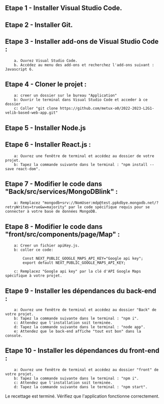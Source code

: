## Etape 1 - Installer Visual Studio Code.

## Etape 2 - Installer Git.

## Etape 3 - Installer add-ons de Visual Studio Code :
		a. Ouvrez Visual Studio Code.
		b. Accédez au menu des add-ons et recherchez l'add-ons suivant : Javascript 6.

## Etape 4 - Cloner le projet :
		a: creer un dossier sur le bureau "Application"
		b: Ouvrir le terminal dans Visual Studio Code et acceder à ce dossier
		c: Coller "git clone https://github.com/metux-o0/2022-2023-L2G1-velib-based-web-app.git"

## Etape 5 - Installer Node.js 

## Etape 6 - Installer React.js :
		a: Ouvrez une fenêtre de terminal et accédez au dossier de votre projet.
		b: Tapez la commande suivante dans le terminal : "npm install --save react-dom".


## Etape 7 - Modifier le code dans "Back/src/services/MongoDBlink" :
	
		a: Remplacez "mongodb+srv://NomUser:mdp@test.ppkdbye.mongodb.net/?retryWrites=true&w=majority" par le code spécifique requis pour se connecter à votre base de données MongoDB.

## Etape 8 - Modifier le code dans "front/src/components/page/Map" :
		a: Creer un fichier apiKey.js.
		b: coller ce code:
	
			Const NEXT_PUBLIC_GOOGLE_MAPS_API_KEY="Google api key";
			export default NEXT_PUBLIC_GOOGLE_MAPS_API_KEY;

		c: Remplacez "Google api key" par la clé d'API Google Maps spécifique à votre projet.

## Etape 9 - Installer les dépendances du back-end :
		a: Ouvrez une fenêtre de terminal et accédez au dossier "Back" de votre projet.
		b: Tapez la commande suivante dans le terminal : "npm i".
		c: Attendez que l'installation soit terminée.
		d: Tapez la commande suivante dans le terminal : "node app".
		e: Attendez que le back-end affiche "tout est bon" dans la console.

## Etape 10 - Installer les dépendances du front-end :
		a: Ouvrez une fenêtre de terminal et accédez au dossier "front" de votre projet.
		b: Tapez la commande suivante dans le terminal : "npm i".
		c: Attendez que l'installation soit terminée.
		d: Tapez la commande suivante dans le terminal : "npm start".

Le recettage est terminé. Vérifiez que l'application fonctionne correctement.
